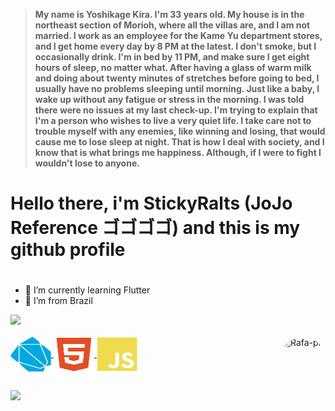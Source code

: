 > **My name is Yoshikage Kira. I'm 33 years old. My house is in the northeast section of Morioh, where all the villas are, and I am not married. I work as an employee for the Kame Yu department stores, and I get home every day by 8 PM at the latest. I don't smoke, but I occasionally drink. I'm in bed by 11 PM, and make sure I get eight hours of sleep, no matter what. After having a glass of warm milk and doing about twenty minutes of stretches before going to bed, I usually have no problems sleeping until morning. Just like a baby, I wake up without any fatigue or stress in the morning. I was told there were no issues at my last check-up. I'm trying to explain that I'm a person who wishes to live a very quiet life. I take care not to trouble myself with any enemies, like winning and losing, that would cause me to lose sleep at night. That is how I deal with society, and I know that is what brings me happiness. Although, if I were to fight I wouldn't lose to anyone.**

# Hello there, i'm StickyRalts (JoJo Reference ゴゴゴゴ) and this is my github profile <h1>

- 🔭 I’m currently learning Flutter
- 🌱 I’m from Brazil

<div>
  <a href="https://github.com/StickyRalts">
  <img height="200em" src="https://github-readme-stats.vercel.app/api?username=StickyRalts&show_icons=true&?theme=dodopool&include_all_commits=true&count_private=true"/>
</div>

<div style="display: inline_block"><br>
  <img align="center" alt="SR-Dart" height="55" width="65" src="https://raw.githubusercontent.com/devicons/devicon/master/icons/dart/dart-plain.svg">
  <img align="center" alt="SR-HTML" height="55" width="65" src="https://raw.githubusercontent.com/devicons/devicon/master/icons/html5/html5-plain.svg">
  <img align="center" alt="SR-Js" height="55" width="65" src="https://raw.githubusercontent.com/devicons/devicon/master/icons/javascript/javascript-plain.svg">
  <img align="right" alt="Rafa-pic" height="150" style="border-radius:50px;" src="https://images-ext-2.discordapp.net/external/eGR4IHd1fBSHGyFATX90MdLhD8V-rXFOvis-zi2Iigg/https/im6.ezgif.com/tmp/ezgif-6-b22db8275a.gif?width=584&height=584"> 
</div>
  
  ##
  
<div>
  <a href="https://www.youtube.com/channel/UCR2UM9Sw23t6TWQ0wnt6qEg" target="_blank"><img src="https://img.shields.io/badge/YouTube-FF0000?style=for-the-badge&logo=youtube&logoColor=white"/>
</div>
